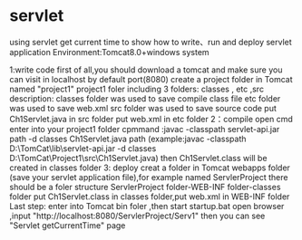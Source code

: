 # servlet 
using servlet get current time to show how to write、run and deploy servlet application
Environment:Tomcat8.0+windows system

1:write code
  first of all,you should download a tomcat and make sure you can visit in localhost by default port(8080)
  create a project folder in Tomcat named "project1"
  project1 foler including 3 folders: classes , etc ,src
  description: classes folder was used to save compile class file
               etc folder was used to save web.xml
               src folder was used to save source code
  put Ch1Servlet.java in src folder
  put web.xml in etc folder 
 2：compile
  open cmd 
  enter into your project1 folder
  cpmmand :javac -classpath servlet-api.jar path -d classes Ch1Servlet.java path
  (example:javac -classpath D:\TomCat\lib\servlet-api.jar -d classes D:\TomCat\Project1\src\Ch1Servlet.java)
  then Ch1Servlet.class will be created in  classes folder
3: deploy
  creat a folder in Tomcat webapps folder (save your servlet application file),for example named ServlerProject
  there should be a foler structure ServlerProject folder-WEB-INF folder-classes folder
  put Ch1Servlet.class in classes folder,put web.xml in WEB-INF folder
Last step:
  enter into Tomcat bin foler ,then start startup.bat
  open browser ,input "http://localhost:8080/ServlerProject/Serv1"
  then you can see "Servlet getCurrentTime" page 
 
